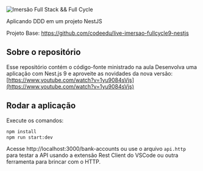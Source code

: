 ![Imersão Full Stack && Full Cycle](https://events-fullcycle.s3.amazonaws.com/events-fullcycle/static/site/img/grupo_4417.png)

Aplicando DDD em um projeto NestJS

Projeto Base: https://github.com/codeedu/live-imersao-fullcycle9-nestjs

## Sobre o repositório
Esse repositório contém o código-fonte ministrado na aula Desenvolva uma aplicação com Nest.js 9 e aproveite as novidades da nova versão: [https://www.youtube.com/watch?v=1yu9084sVjs](https://www.youtube.com/watch?v=1yu9084sVjs)

## Rodar a aplicação

Execute os comandos:

```bash
npm install
npm run start:dev
```

Acesse http://localhost:3000/bank-accounts ou use o arquivo `api.http` para testar a API usando a extensão Rest Client do VSCode ou outra ferramenta para brincar com o HTTP.